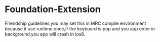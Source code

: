 # Foundation-Extension

Friendship guidelines,you may set this in MRC compile environment because it use runtime.once,if the keyboard is pop and you app enter in background.you app will crash in ios8.
